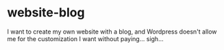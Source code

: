 # website-blog
 I want to create my own website with a blog, and Wordpress doesn't allow me for the customization I want without paying... sigh...
